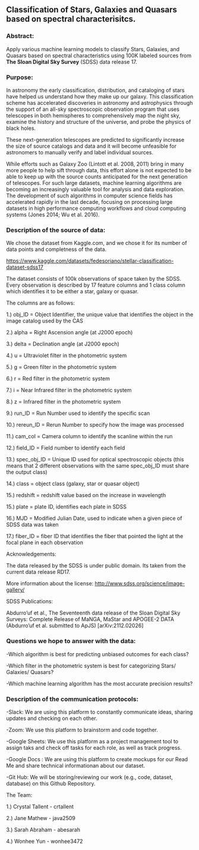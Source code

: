 ## Classification of Stars, Galaxies and Quasars based on spectral characterisitcs. 


### Abstract:

Apply various machine learning models to classify Stars, Galaxies, and Quasars based on spectral characteristics using 100K labeled sources from **The Sloan Digital Sky Survey** (SDSS) data release 17. 


### Purpose:

In astronomy the early classification, distribution, and cataloging of stars have helped us understand how they make up our galaxy. This classification scheme has accelerated discoveries in astronomy and astrophysics through the support of an all-sky spectroscopic observation program that uses telescopes in both hemispheres to comprehensively map the night sky, examine the history and structure of the universe, and probe the physics of black holes. 

These next-generation telescopes are predicted to significantly increase the size of source catalogs and data and it will become unfeasible for astronomers to manually verify and label individual sources.

While efforts such as Galaxy Zoo (Lintott et al. 2008, 2011) bring in many more people to help sift through data, this effort alone is not expected to be able to keep up with the source counts anticipated for the next generation of telescopes. For such large datasets, machine learning algorithms are becoming an increasingly valuable tool for analysis and data exploration. The development of such algorithms in computer science fields has accelerated rapidly in the last decade, focusing on processing large datasets in high performance computing workflows and cloud computing systems (Jones 2014; Wu et al. 2016).


### Description of the source of data:

We chose the dataset from Kaggle.com, and we chose it for its number of data points and completness of the data.

https://www.kaggle.com/datasets/fedesoriano/stellar-classification-dataset-sdss17

The dataset consists of 100k observations of space taken by the SDSS. Every observation is described by 17 feature columns and 1 class column which identifies it to be either a star, galaxy or quasar.

The columns are as follows:

1.) obj_ID = Object Identifier, the unique value that identifies the object in the image catalog used by the CAS

2.) alpha = Right Ascension angle (at J2000 epoch)

3.) delta = Declination angle (at J2000 epoch)

4.) u = Ultraviolet filter in the photometric system

5.) g = Green filter in the photometric system

6.) r = Red filter in the photometric system

7.) i = Near Infrared filter in the photometric system

8.) z = Infrared filter in the photometric system

9.) run_ID = Run Number used to identify the specific scan

10.) rereun_ID = Rerun Number to specify how the image was processed

11.) cam_col = Camera column to identify the scanline within the run

12.) field_ID = Field number to identify each field

13.) spec_obj_ID = Unique ID used for optical spectroscopic objects (this means that 2 different observations with the same spec_obj_ID must share the output class)

14.) class = object class (galaxy, star or quasar object)

15.) redshift = redshift value based on the increase in wavelength

15.) plate = plate ID, identifies each plate in SDSS

16.) MJD = Modified Julian Date, used to indicate when a given piece of SDSS data was taken

17.) fiber_ID = fiber ID that identifies the fiber that pointed the light at the focal plane in each observation

Acknowledgements:

The data released by the SDSS is under public domain. Its taken from the current data release RD17.

More information about the license: http://www.sdss.org/science/image-gallery/

SDSS Publications:

Abdurro’uf et al., The Seventeenth data release of the Sloan Digital Sky Surveys: Complete Release of MaNGA, MaStar and APOGEE-2 DATA (Abdurro’uf et al. submitted to ApJS) [arXiv:2112.02026]


### Questions we hope to answer with the data:

  -Which algorithm is best for predicting unbiased outcomes for each class?

  -Which filter in the photometric system is best for categorizing Stars/ Galaxies/ Quasars?

  -Which machine learning algorithm has the most accurate precision results?

### Description of the communication protocols:

  -Slack: We are using this platform to constantly communicate ideas, sharing updates and checking on each other.
  
  -Zoom: We use this platform to brainstorm and code together.
  
  -Google Sheets: We use this platform as a project management tool to assign taks and check off tasks for each role, as well as track progress.
  
  -Google Docs : We are using this platform to create mockups for our Read Me and share technical informationan about our dataset. 
  
  -Git Hub: We will be storing/reviewing our work (e.g., code, dataset, database) on this Github Repository.

The Team:

1.) Crystal Tallent - crtallent

2.) Jane Mathew - java2509

3.) Sarah Abraham - abesarah

4.) Wonhee Yun - wonhee3472
